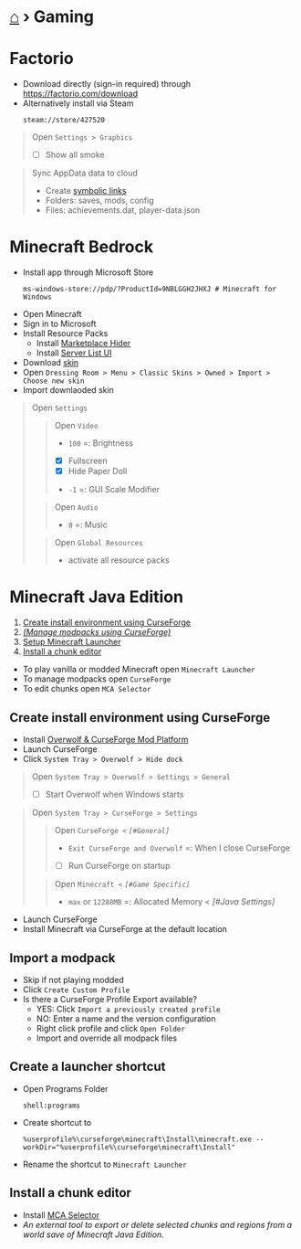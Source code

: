 # [⌂](README.md) › Gaming



# Factorio

- Download directly (sign-in required) through https://factorio.com/download
- Alternatively install via Steam
    ```
    steam://store/427520
    ```

> Open `Settings > Graphics`
> - [ ] Show all smoke

> Sync AppData data to cloud
> - Create [symbolic links](how-to-dos.md#symbolic-links)
> - Folders: saves, mods, config
> - Files: achievements.dat, player-data.json



# Minecraft Bedrock

- Install app through Microsoft Store
    ```
    ms-windows-store://pdp/?ProductId=9NBLGGH2JHXJ # Minecraft for Windows
    ```
- Open Minecraft
- Sign in to Microsoft
- Install Resource Packs
    - Install [Marketplace Hider](https://mcpedl.com/marketplace-remover-resource-pack/)
    - Install [Server List UI](https://foxynotail.com/resource-packs/server_list_ui/)
- Download [skin](https://minecraft.tools/download-skin/Yetenol)
- Open `Dressing Room > Menu > Classic Skins > Owned > Import > Choose new skin`
- Import downlaoded skin
> Open `Settings`
>> Open `Video`
>> - `100` =: Brightness
>> - [x] Fullscreen
>> - [x] Hide Paper Doll
>> - `-1` =: GUI Scale Modifier
>
>> Open `Audio`
>> - `0` =: Music
>
>> Open `Global Resources`
>> - activate all resource packs

# Minecraft Java Edition
1. [Create install environment using CurseForge](#create-install-environment-using-curseforge)
2. [_(Manage modpacks using CurseForge)_](#import-a-modpack)
3. [Setup Minecraft Launcher](#import-a-modpack)
4. [Install a chunk editor](#install-a-chunk-editor)

- To play vanilla or modded Minecraft open `Minecraft Launcher`
- To manage modpacks open `CurseForge`
- To edit chunks open `MCA Selector`

## Create install environment using CurseForge
- Install [Overwolf & CurseForge Mod Platform](https://download.curseforge.com/)
- Launch CurseForge
- Click `System Tray > Overwolf > Hide dock`
> Open `System Tray > Overwolf > Settings > General`
> - [ ] Start Overwolf when Windows starts

> Open `System Tray > CurseForge > Settings`
>> Open `CurseForge <` _`[#General]`_
>> - `Exit CurseForge and Overwolf` =: When I close CurseForge
>> - [ ] Run CurseForge on startup
>
>> Open `Minecraft <` _`[#Game Specific]`_
>> - `max` or `12288MB` =: Allocated Memory < _[#Java Settings]_

- Launch CurseForge
- Install Minecraft via CurseForge at the default location

## Import a modpack
- Skip if not playing modded
- Click `Create Custom Profile`
- Is there a CurseForge Profile Export available?
  - YES: Click `Import a previously created profile`
  - NO: Enter a name and the version configuration
  - Right click profile and click `Open Folder`
  - Import and override all modpack files

## Create a launcher shortcut
- Open Programs Folder
    ```
    shell:programs
    ```
- Create shortcut to
    ```
    %userprofile%\curseforge\minecraft\Install\minecraft.exe --workDir="%userprofile%\curseforge\minecraft\Install"
    ```
- Rename the shortcut to `Minecraft Launcher`

## Install a chunk editor
- Install [MCA Selector](https://github.com/Querz/mcaselector/releases/latest)
- _An external tool to export or delete selected chunks and regions from a world save of Minecraft Java Edition._